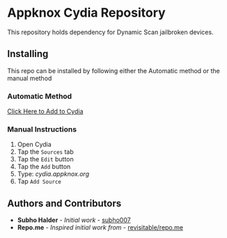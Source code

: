 # Appknox Cydia Repository

This repository holds dependency for Dynamic Scan jailbroken devices.

## Installing

This repo can be installed by following either the Automatic method or the manual method

### Automatic Method

[Click Here to Add to Cydia](cydia://url/https://cydia.saurik.com/api/share#?source=https://cydia.appknox.org/)

### Manual Instructions

1. Open Cydia
2. Tap the `Sources` tab
3. Tap the `Edit` button
4. Tap the `Add` button
5. Type: *cydia.appknox.org*
6. Tap `Add Source`

## Authors and Contributors

* **Subho Halder** - *Initial work* - [subho007](https://github.com/subho007)
* **Repo.me** - *Inspired initial work from* - [revisitable/repo.me](https://github.com/revisitable/repo.me)